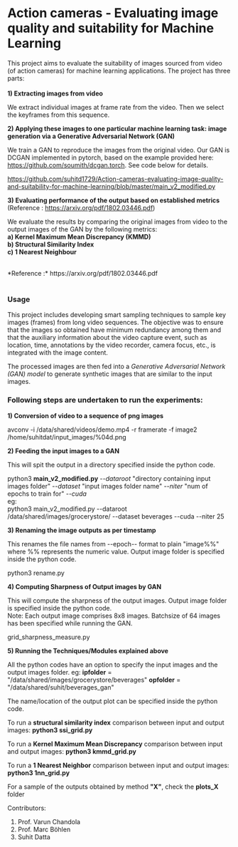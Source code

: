 

# Action cameras - Evaluating image quality and suitability for Machine Learning 

This project aims to evaluate the suitability of images sourced from video (of action cameras) for machine learning applications. The project has three parts:
<br><br>
**1) Extracting images from video**

We extract individual images at frame rate from the video. Then we select the keyframes from this sequence.

**2) Applying these images to one particular machine learning task: image generation via a Generative Adversarial Network (GAN)**<br>

We train a GAN to reproduce the images from the original video. Our GAN is DCGAN implemented in pytorch, based on the example provided here: https://github.com/soumith/dcgan.torch. See code below for details.

https://github.com/suhitd1729/Action-cameras-evaluating-image-quality-and-suitability-for-machine-learning/blob/master/main_v2_modified.py

**3) Evaluating performance of the output based on established metrics** (Reference : https://arxiv.org/pdf/1802.03446.pdf)<br>

We evaluate the results by comparing the original images from video to the output images of the GAN by the following metrics:<br>
**a)  Kernel Maximum Mean Discrepancy (KMMD)**<br>
**b) Structural Similarity Index**<br> 
**c) 1 Nearest Neighbour**<br>

<br>
*Reference :* https://arxiv.org/pdf/1802.03446.pdf
<br><br>

### Usage 

This project includes developing smart sampling techniques to sample key images (frames) from long video sequences. The objective was to ensure that the images so obtained have minimum redundancy among them and that the auxiliary information about the video capture event, such as location, time, annotations by the video recorder, camera focus, etc., is integrated with the image content.

The processed images are then fed into a *Generative Adversarial Network (GAN) model* to generate synthetic images that are similar to the input images.

### Following steps are undertaken to run the experiments:

**1) Conversion of video to a sequence of png images** <br>

avconv -i /data/shared/videos/demo.mp4 -r framerate -f image2 /home/suhitdat/input_images/%04d.png

**2) Feeding the input images to a GAN** <br>

This will spit the output in a directory specified inside the python code.

python3 **main_v2_modified.py** --*dataroot* "directory containing input images folder"  --*dataset* "input images folder name" --*niter* "num of epochs to train for" --*cuda*
<br>
eg: <br>
python3 main_v2_modified.py --dataroot /data/shared/images/grocerystore/ --dataset beverages --cuda --niter 25

**3) Renaming the image outputs as per timestamp** <br>

This renames the file names from --epoch-- format to plain "image%%" where %% represents the numeric value. Output image folder is specified inside the python code. <br>

python3 rename.py 

**4) Computing Sharpness of Output images by GAN** <br>

This will compute the sharpness of the output images. 
Output image folder is specified inside the python code. <br>
Note: Each output image comprises 8x8 images. Batchsize of 64 images has been specified while running the GAN. <br>  

grid_sharpness_measure.py
 
**5) Running the Techniques/Modules explained above** <br>

All the python codes have an option to specify the input images and the output images folder. 
eg: 
**ipfolder** = "/data/shared/images/grocerystore/beverages"
**opfolder** = "/data/shared/suhit/beverages_gan"

The name/location of the output plot can be specified inside the python code. 

To run a **structural similarity index** comparison between input and output images: 
**python3 ssi_grid.py**

To run a **Kernel Maximum Mean Discrepancy** comparison between input and output images: 
**python3 kmmd_grid.py**

To run a **1 Nearest Neighbor** comparison between input and output images: 
**python3 1nn_grid.py**

For a sample of the outputs obtained by method **"X"**, check the **plots_X** folder  


Contributors:
1) Prof. Varun Chandola 
2) Prof. Marc Böhlen 
3) Suhit Datta


